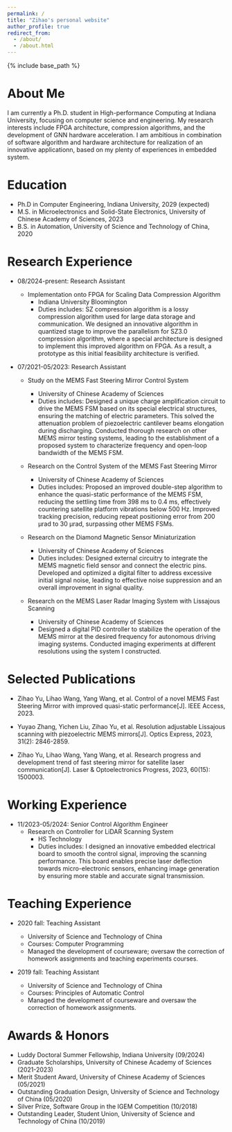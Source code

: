 ```yaml
---
permalink: /
title: "Zihao's personal website"
author_profile: true
redirect_from: 
  - /about/
  - /about.html
---
```


{% include base_path %} 

About Me
=====
I am currently a Ph.D. student in High-performance Computing at Indiana University, focusing on computer science and engineering. My research interests include FPGA architecture, compression algorithms, and the development of GNN hardware acceleration. I am ambitious in combination of software algorithm and hardware architecture for realization of an innovative applicationn, based on my plenty of experiences in embedded system.

Education
======
* Ph.D in Computer Engineering, Indiana University, 2029 (expected)
* M.S. in Microelectronics and Solid-State Electronics, University of Chinese Academy of Sciences, 2023
* B.S. in Automation, University of Science and Technology of China, 2020

Research Experience
======
* 08/2024-present: Research Assistant
  * Implementation onto FPGA for Scaling Data Compression Algorithm
    * Indiana University Bloomington
    * Duties includes: SZ compression algorithm is a lossy compression algorithm used for large data storage and communication. We designed an innovative algorithm in quantized stage to improve the parallelism for SZ3.0 compression algorithm, where a special architecture is designed to implement this improved algorithm on FPGA. As a result, a prototype as this initial feasibility architecture is verified.

* 07/2021-05/2023: Research Assistant
  * Study on the MEMS Fast Steering Mirror Control System
    * University of Chinese Academy of Sciences
    * Duties includes: Designed a unique charge amplification circuit to drive the MEMS FSM based on its special electrical structures, ensuring the matching of electric parameters. This solved the attenuation problem of piezoelectric cantilever beams elongation during discharging. Conducted thorough research on other MEMS mirror testing systems, leading to the establishment of a proposed system to characterize frequency and open-loop bandwidth of the MEMS FSM.

  * Research on the Control System of the MEMS Fast Steering Mirror
    * University of Chinese Academy of Sciences
    * Duties includes: Proposed an improved double-step algorithm to enhance the quasi-static performance of the MEMS FSM, reducing the settling time from 398 ms to 0.4 ms, effectively countering satellite platform vibrations below 500 Hz. Improved tracking precision, reducing repeat positioning error from 200 μrad to 30 μrad, surpassing other MEMS FSMs.

  * Research on the Diamond Magnetic Sensor Miniaturization
    * University of Chinese Academy of Sciences
    * Duties includes: Designed external circuitry to integrate the MEMS magnetic field sensor and connect the electric pins. Developed and optimized a digital filter to address excessive initial signal noise, leading to effective noise suppression and an overall improvement in signal quality.

  * Research on the MEMS Laser Radar Imaging System with Lissajous Scanning
    * University of Chinese Academy of Sciences
    * Designed a digital PID controller to stabilize the operation of the MEMS mirror at the desired frequency for autonomous driving imaging systems. Conducted imaging experiments at different resolutions using the system I constructed.

Selected Publications
=====
* Zihao Yu, Lihao Wang, Yang Wang, et al. Control of a novel MEMS Fast Steering Mirror with improved quasi-static performance[J]. IEEE Access, 2023.

* Yuyao Zhang, Yichen Liu, Zihao Yu, et al. Resolution adjustable Lissajous scanning with piezoelectric MEMS mirrors[J]. Optics Express, 2023, 31(2): 2846-2859.

* Zihao Yu, Lihao Wang, Yang Wang, et al. Research progress and development trend of fast steering mirror for satellite laser communication[J]. Laser & Optoelectronics Progress, 2023, 60(15): 1500003.

Working Experience
=====
* 11/2023-05/2024: Senior Control Algorithm Engineer
  * Research on Controller for LiDAR Scanning System 
    * HS Technology 
    * Duties includes: I designed an innovative embedded electrical board to smooth the control signal, improving the scanning performance. This board enables precise laser deflection towards micro-electronic sensors, enhancing image generation by ensuring more stable and accurate signal transmission.

Teaching Experience
=====
* 2020 fall: Teaching Assistant
  * University of Science and Technology of China
  * Courses: Computer Programming
  * Managed the development of courseware; oversaw the correction of homework assignments and teaching experiments courses.

* 2019 fall: Teaching Assistant
  * University of Science and Technology of China
  * Courses: Principles of Automatic Control
  * Managed the development of courseware and oversaw the correction of homework assignments.

Awards & Honors
=====
* Luddy Doctoral Summer Fellowship, Indiana University (09/2024)
* Graduate Scholarships, University of Chinese Academy of Sciences (2021-2023)
* Merit Student Award, University of Chinese Academy of Sciences (05/2021)
* Outstanding Graduation Design, University of Science and Technology of China (05/2020)
* Silver Prize, Software Group in the IGEM Competition (10/2018)
* Outstanding Leader, Student Union, University of Science and Technology of China (10/2019)
